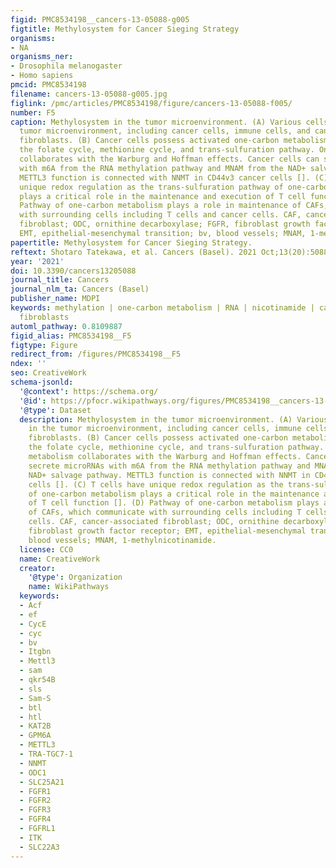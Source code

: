 ```yaml
---
figid: PMC8534198__cancers-13-05088-g005
figtitle: Methylosystem for Cancer Sieging Strategy
organisms:
- NA
organisms_ner:
- Drosophila melanogaster
- Homo sapiens
pmcid: PMC8534198
filename: cancers-13-05088-g005.jpg
figlink: /pmc/articles/PMC8534198/figure/cancers-13-05088-f005/
number: F5
caption: Methylosystem in the tumor microenvironment. (A) Various cells exist in the
  tumor microenvironment, including cancer cells, immune cells, and cancer-associated
  fibroblasts. (B) Cancer cells possess activated one-carbon metabolism, which comprises
  the folate cycle, methionine cycle, and trans-sulfuration pathway. One-carbon metabolism
  collaborates with the Warburg and Hoffman effects. Cancer cells can secrete microRNAs
  with m6A from the RNA methylation pathway and MNAM from the NAD+ salvage pathway.
  METTL3 function is connected with NNMT in CD44v3 cancer cells []. (C) T cells have
  unique redox regulation as the trans-sulfuration pathway of one-carbon metabolism
  plays a critical role in the maintenance and execution of T cell function []. (D)
  Pathway of one-carbon metabolism plays a role in maintenance of CAFs, which communicate
  with surrounding cells including T cells and cancer cells. CAF, cancer-associated
  fibroblast; ODC, ornithine decarboxylase; FGFR, fibroblast growth factor receptor;
  EMT, epithelial-mesenchymal transition; bv, blood vessels; MNAM, 1-methylnicotinamide.
papertitle: Methylosystem for Cancer Sieging Strategy.
reftext: Shotaro Tatekawa, et al. Cancers (Basel). 2021 Oct;13(20):5088.
year: '2021'
doi: 10.3390/cancers13205088
journal_title: Cancers
journal_nlm_ta: Cancers (Basel)
publisher_name: MDPI
keywords: methylation | one-carbon metabolism | RNA | nicotinamide | cancer-associated
  fibroblasts
automl_pathway: 0.8109887
figid_alias: PMC8534198__F5
figtype: Figure
redirect_from: /figures/PMC8534198__F5
ndex: ''
seo: CreativeWork
schema-jsonld:
  '@context': https://schema.org/
  '@id': https://pfocr.wikipathways.org/figures/PMC8534198__cancers-13-05088-g005.html
  '@type': Dataset
  description: Methylosystem in the tumor microenvironment. (A) Various cells exist
    in the tumor microenvironment, including cancer cells, immune cells, and cancer-associated
    fibroblasts. (B) Cancer cells possess activated one-carbon metabolism, which comprises
    the folate cycle, methionine cycle, and trans-sulfuration pathway. One-carbon
    metabolism collaborates with the Warburg and Hoffman effects. Cancer cells can
    secrete microRNAs with m6A from the RNA methylation pathway and MNAM from the
    NAD+ salvage pathway. METTL3 function is connected with NNMT in CD44v3 cancer
    cells []. (C) T cells have unique redox regulation as the trans-sulfuration pathway
    of one-carbon metabolism plays a critical role in the maintenance and execution
    of T cell function []. (D) Pathway of one-carbon metabolism plays a role in maintenance
    of CAFs, which communicate with surrounding cells including T cells and cancer
    cells. CAF, cancer-associated fibroblast; ODC, ornithine decarboxylase; FGFR,
    fibroblast growth factor receptor; EMT, epithelial-mesenchymal transition; bv,
    blood vessels; MNAM, 1-methylnicotinamide.
  license: CC0
  name: CreativeWork
  creator:
    '@type': Organization
    name: WikiPathways
  keywords:
  - Acf
  - ef
  - CycE
  - cyc
  - bv
  - Itgbn
  - Mettl3
  - sam
  - qkr54B
  - sls
  - Sam-S
  - btl
  - htl
  - KAT2B
  - GPM6A
  - METTL3
  - TRA-TGC7-1
  - NNMT
  - ODC1
  - SLC25A21
  - FGFR1
  - FGFR2
  - FGFR3
  - FGFR4
  - FGFRL1
  - ITK
  - SLC22A3
---
```

